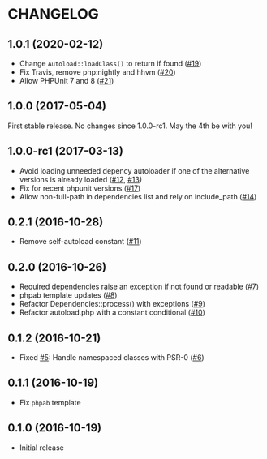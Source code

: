 # CHANGELOG

## 1.0.1 (2020-02-12)

* Change `Autoload::loadClass()` to return if found
  ([#19](https://github.com/php-fedora/autoloader/pull/19))
* Fix Travis, remove php:nightly and hhvm
  ([#20](https://github.com/php-fedora/autoloader/pull/20))
* Allow PHPUnit 7 and 8
  ([#21](https://github.com/php-fedora/autoloader/pull/21))

## 1.0.0 (2017-05-04)

First stable release.  No changes since 1.0.0-rc1.  May the 4th be with you!

## 1.0.0-rc1 (2017-03-13)

* Avoid loading unneeded depency autoloader if one of the alternative
  versions is already loaded
  ([#12](https://github.com/php-fedora/autoloader/issues/12),
  [#13](https://github.com/php-fedora/autoloader/pull/13))
* Fix for recent phpunit versions
  ([#17](https://github.com/php-fedora/autoloader/pull/17))
* Allow non-full-path in dependencies list and rely on include_path
  ([#14](https://github.com/php-fedora/autoloader/pull/14))

## 0.2.1 (2016-10-28)

* Remove self-autoload constant
  ([#11](https://github.com/php-fedora/autoloader/pull/11))

## 0.2.0 (2016-10-26)

* Required dependencies raise an exception if not found or readable
  ([#7](https://github.com/php-fedora/autoloader/pull/7))
* phpab template updates
  ([#8](https://github.com/php-fedora/autoloader/pull/8))
* Refactor Dependencies::process() with exceptions
  ([#9](https://github.com/php-fedora/autoloader/pull/9))
* Refactor autoload.php with a constant conditional
  ([#10](https://github.com/php-fedora/autoloader/pull/10))

## 0.1.2 (2016-10-21)

* Fixed [#5](https://github.com/php-fedora/autoloader/issues/5):
  Handle namespaced classes with PSR-0
  ([#6](https://github.com/php-fedora/autoloader/pull/6))

## 0.1.1 (2016-10-19)

* Fix `phpab` template

## 0.1.0 (2016-10-19)

* Initial release
